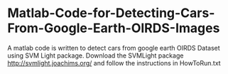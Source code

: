 # Matlab-Code-for-Detecting-Cars-From-Google-Earth-OIRDS-Images
A matlab code is written to detect cars from google earth OIRDS Dataset using SVM Light package. Download the SVMLight package  http://svmlight.joachims.org/  and follow the instructions in HowToRun.txt 
